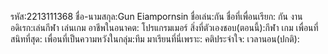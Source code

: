 รหัส:2213111368
ชื่อ-นามสกุล:Gun Eiampornsin
ชื่อเล่น:กัน
ชื่อที่เพื่อนเรียก: กัน
งานอดิเรก:เล่นกีฬา เล่นเกม
อาชีพในอนาคต: โปรแกรมเมอร์
สิ่งที่ตัวเองชอบ(ตอนนี้):กีฬา เกม
เพื่อนที่สนิทที่สุด:
เพื่อนที่เป็นความหวังในกลุ่ม:ทีม
มาเรียนที่นี่เพราะ:
คติประจำใจ:
เวลานอน(ปกติ):

